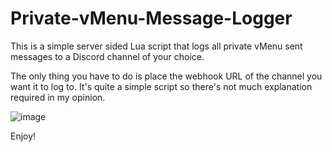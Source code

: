 # Private-vMenu-Message-Logger
This is a simple server sided Lua script that logs all private vMenu sent messages to a Discord channel of your choice.

The only thing you have to do is place the webhook URL of the channel you want it to log to.
It's quite a simple script so there's not much explanation required in my opinion.

![image](https://user-images.githubusercontent.com/73238264/132111748-69c91652-84ea-4825-85fb-0de7ae6cba82.png)

Enjoy!
